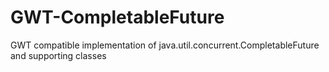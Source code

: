 # GWT-CompletableFuture
GWT compatible implementation of java.util.concurrent.CompletableFuture and supporting classes
